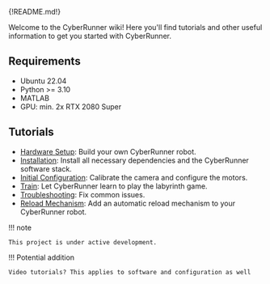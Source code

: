 {!README.md!}

Welcome to the CyberRunner wiki! Here you'll find tutorials and other useful information to get you started with CyberRunner.

## Requirements

* Ubuntu 22.04
* Python >= 3.10
* MATLAB
* GPU: min. 2x RTX 2080 Super

## Tutorials

* [Hardware Setup](01_hardware_setup.md): Build your own CyberRunner robot.
* [Installation](02_installation.md): Install all necessary dependencies and the CyberRunner software stack.
* [Initial Configuration](03_initial_config.md): Calibrate the camera and configure the motors.
* [Train](04_train.md): Let CyberRunner learn to play the labyrinth game.
* [Troubleshooting](05_troubleshooting.md): Fix common issues.
* [Reload Mechanism](06_reload.md): Add an automatic reload mechanism to your CyberRunner robot.

!!! note

    This project is under active development.

!!! Potential addition

    Video tutorials? This applies to software and configuration as well

